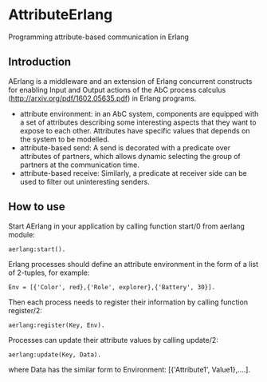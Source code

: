 # AttributeErlang
Programming attribute-based communication in Erlang

## Introduction
AErlang is a middleware and an extension of Erlang concurrent constructs for enabling Input and Output actions of the AbC process calculus (http://arxiv.org/pdf/1602.05635.pdf) in Erlang programs.
* attribute environment: in an AbC system, components are equipped with a set of attributes describing some interesting aspects that they want to expose to each other. Attributes have specific values that depends on the system to be modelled.
* attribute-based send: A send is decorated with a predicate over attributes of partners, which allows dynamic selecting the group of partners at the communication time.
* attribute-based receive: Similarly, a predicate at receiver side can be used to filter out uninteresting senders.

## How to use
Start AErlang in your application by calling function start/0 from aerlang module:

    aerlang:start().

Erlang processes should define an attribute environment in the form of a list of 2-tuples, for example:

    Env = [{'Color', red},{'Role', explorer},{'Battery', 30}].

Then each process needs to register their information by calling function register/2:

    aerlang:register(Key, Env).
    
Processes can update their attribute values by calling update/2:

    aerlang:update(Key, Data).

where Data has the similar form to Environment: [{'Attribute1', Value1},....].
    
